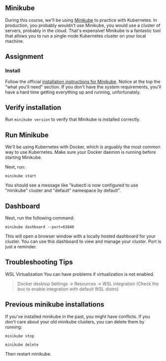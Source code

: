 ## Minikube

During this course, we'll be using [Minikube](https://minikube.sigs.k8s.io/docs/) to practice with Kubernetes. In production, you probably wouldn't use Minikube, you would use a cluster of servers, probably in the cloud. That's expensive! Minikube is a fantastic tool that allows you to run a single-node Kubernetes cluster on your local machine.

## Assignment
### Install

Follow the official [installation instructions for Minikube](https://minikube.sigs.k8s.io/docs/start/?arch=%2Fmacos%2Farm64%2Fstable%2Fbinary+download). Notice at the top the "what you'll need" section. If you don't have the system requirements, you'll have a hard time getting everything up and running, unfortunately.

## Verify installation

Run `minikube version` to verify that Minikube is installed correctly.

## Run Minikube

We'll be using Kubernetes with Docker, which is arguably the most common way to use Kubernetes. Make sure your Docker daemon is running before starting Minikube.

Next, run:

`minikube start`

You should see a message like "kubectl is now configured to use "minikube" cluster and "default" namespace by default".

## Dashboard

Next, run the following command:

`minikube dashboard --port=63840`

This will open a browser window with a locally hosted dashboard for your cluster. You can use this dashboard to view and manage your cluster. Port is just a reminder.

## Troubleshooting Tips

WSL Virtualization
You can have problems if virtualization is not enabled.

> Docker desktop Settings -> Resources -> WSL integration (Check the box to enable integration with default WSL distro)

## Previous minikube installations

If you've installed minikube in the past, you might have conflicts. If you don't care about your old minikube clusters, you can delete them by running:

`minikube stop`

`minikube delete`

Then restart minikube.